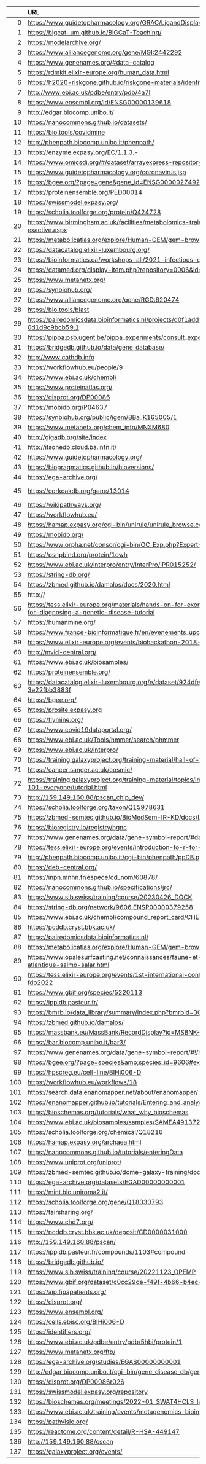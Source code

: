 |     | URL                                                                                                                            |   HTTP_status |   nb_triples |   has_conforms_to | info                                                          |
|----:|:-------------------------------------------------------------------------------------------------------------------------------|--------------:|-------------:|------------------:|:--------------------------------------------------------------|
|   0 | https://www.guidetopharmacology.org/GRAC/LigandDisplayForward?ligandId=8299                                                    |           200 |           12 |                 1 | nan                                                           |
|   1 | https://bigcat-um.github.io/BiGCaT-Teaching/                                                                                   |           200 |            7 |                 1 | nan                                                           |
|   2 | https://modelarchive.org/                                                                                                      |           200 |           34 |                 0 | nan                                                           |
|   3 | https://www.alliancegenome.org/gene/MGI:2442292                                                                                |           200 |            8 |                 0 | nan                                                           |
|   4 | https://www.genenames.org/#data-catalog                                                                                        |           200 |           37 |                 1 | nan                                                           |
|   5 | https://rdmkit.elixir-europe.org/human_data.html                                                                               |           200 |          129 |                 0 | nan                                                           |
|   6 | https://h2020-riskgone.github.io/riskgone-materials/identifiers_and_guidance.html                                              |           200 |           14 |                 1 | nan                                                           |
|   7 | http://www.ebi.ac.uk/pdbe/entry/pdb/4a7l                                                                                       |           301 |            1 |                 0 | nan                                                           |
|   8 | https://www.ensembl.org/id/ENSG00000139618                                                                                     |           302 |            0 |                 0 | nan                                                           |
|   9 | http://edgar.biocomp.unibo.it/                                                                                                 |           302 |           43 |                 1 | nan                                                           |
|  10 | https://nanocommons.github.io/datasets/                                                                                        |           200 |           35 |                 1 | nan                                                           |
|  11 | https://bio.tools/covidmine                                                                                                    |           200 |           15 |                 1 | nan                                                           |
|  12 | http://phenpath.biocomp.unibo.it/phenpath/                                                                                     |           200 |           48 |                 1 | nan                                                           |
|  13 | https://enzyme.expasy.org/EC/1.1.3.-                                                                                           |           200 |           28 |                 0 | nan                                                           |
|  14 | https://www.omicsdi.org/#/dataset/arrayexpress-repository/E-MTAB-6848                                                          |           200 |           38 |                 0 | nan                                                           |
|  15 | https://www.guidetopharmacology.org/coronavirus.jsp                                                                            |           302 |            7 |                 1 | nan                                                           |
|  16 | https://bgee.org/?page=gene&gene_id=ENSG00000274928                                                                            |           301 |           21 |                 1 | nan                                                           |
|  17 | https://proteinensemble.org/PED00014                                                                                           |           200 |            0 |                 0 | nan                                                           |
|  18 | https://swissmodel.expasy.org/                                                                                                 |           200 |           93 |                 0 | nan                                                           |
|  19 | https://scholia.toolforge.org/protein/Q424728                                                                                  |           200 |            7 |                 1 | nan                                                           |
|  20 | https://www.birmingham.ac.uk/facilities/metabolomics-training-centre/courses/q-exactive.aspx                                   |           301 |           32 |                 0 | nan                                                           |
|  21 | https://metabolicatlas.org/explore/Human-GEM/gem-browser/metabolite/MAM00217c                                                  |           403 |           24 |                 1 | nan                                                           |
|  22 | https://datacatalog.elixir-luxembourg.org/                                                                                     |           200 |            0 |                 0 | nan                                                           |
|  23 | https://bioinformatics.ca/workshops-all/2021-infectious-disease-epidemiology-analysis/                                         |           200 |          110 |                 0 | nan                                                           |
|  24 | https://datamed.org/display-item.php?repository=0006&id=59139ef65152c62a9fc18ff7                                               |           404 |            0 |                 0 | nan                                                           |
|  25 | https://www.metanetx.org/                                                                                                      |           200 |           49 |                 1 | nan                                                           |
|  26 | https://synbiohub.org/                                                                                                         |           200 |            2 |                 0 | nan                                                           |
|  27 | https://www.alliancegenome.org/gene/RGD:620474                                                                                 |           200 |            8 |                 0 | nan                                                           |
|  28 | https://bio.tools/blast                                                                                                        |           200 |           40 |                 1 | nan                                                           |
|  29 | https://pairedomicsdata.bioinformatics.nl/projects/d0f1add5-5b16-4f78-9b93-0d1d9c9bcb59.1                                      |           200 |           40 |                 1 | nan                                                           |
|  30 | https://pippa.psb.ugent.be/pippa_experiments/consult_experiment_basic_info/55                                                  |           200 |         9676 |                 0 | nan                                                           |
|  31 | https://bridgedb.github.io/data/gene_database/                                                                                 |           301 |           18 |                 1 | nan                                                           |
|  32 | http://www.cathdb.info                                                                                                         |           200 |           80 |                 0 | nan                                                           |
|  33 | https://workflowhub.eu/people/9                                                                                                |           200 |           19 |                 1 | nan                                                           |
|  34 | https://www.ebi.ac.uk/chembl/                                                                                                  |           200 |          264 |                 0 | nan                                                           |
|  35 | https://www.proteinatlas.org/                                                                                                  |           200 |          347 |                 0 | nan                                                           |
|  36 | https://disprot.org/DP00086                                                                                                    |           200 |          763 |                 1 | nan                                                           |
|  37 | https://mobidb.org/P04637                                                                                                      |           200 |           77 |                 1 | nan                                                           |
|  38 | https://synbiohub.org/public/igem/BBa_K165005/1                                                                                |           200 |            2 |                 0 | nan                                                           |
|  39 | https://www.metanetx.org/chem_info/MNXM680                                                                                     |           200 |           71 |                 1 | nan                                                           |
|  40 | http://gigadb.org/site/index                                                                                                   |           200 |           14 |                 0 | nan                                                           |
|  41 | http://itsonedb.cloud.ba.infn.it/                                                                                              |           301 |            0 |                 0 | nan                                                           |
|  42 | https://www.guidetopharmacology.org/                                                                                           |           200 |           61 |                 0 | nan                                                           |
|  43 | https://biopragmatics.github.io/bioversions/                                                                                   |           200 |           11 |                 0 | nan                                                           |
|  44 | https://ega-archive.org/                                                                                                       |           200 |            3 |                 0 | nan                                                           |
|  45 | https://corkoakdb.org/gene/13014                                                                                               |           nan |          nan |               nan | Time out when accessing url: https://corkoakdb.org/gene/13014 |
|  46 | https://wikipathways.org/                                                                                                      |           301 |            0 |                 0 | nan                                                           |
|  47 | https://workflowhub.eu/                                                                                                        |           200 |           45 |                 1 | nan                                                           |
|  48 | https://hamap.expasy.org/cgi-bin/unirule/unirule_browse.cgi                                                                    |           200 |           30 |                 0 | nan                                                           |
|  49 | https://mobidb.org/                                                                                                            |           200 |           69 |                 1 | nan                                                           |
|  50 | https://www.orpha.net/consor/cgi-bin/OC_Exp.php?Expert=141189&lng=en                                                           |           200 |           33 |                 0 | nan                                                           |
|  51 | https://psnpbind.org/protein/1owh                                                                                              |           200 |           10 |                 1 | nan                                                           |
|  52 | https://www.ebi.ac.uk/interpro/entry/InterPro/IPR015252/                                                                       |           200 |           78 |                 0 | nan                                                           |
|  53 | https://string-db.org/                                                                                                         |           200 |          352 |                 1 | nan                                                           |
|  54 | https://zbmed.github.io/damalos/docs/2020.html                                                                                 |           200 |            8 |                 1 | nan                                                           |
|  55 | http://                                                                                                                        |           nan |          nan |               nan | Invalid url: http://                                          |
|  56 | https://tess.elixir-europe.org/materials/hands-on-for-exome-sequencing-data-analysis-for-diagnosing-a-genetic-disease-tutorial |           200 |           74 |                 1 | nan                                                           |
|  57 | https://humanmine.org/                                                                                                         |           200 |          381 |                 0 | nan                                                           |
|  58 | https://www.france-bioinformatique.fr/en/evenements_upcoming                                                                   |           404 |            1 |                 0 | nan                                                           |
|  59 | https://www.elixir-europe.org/events/biohackathon-2018-paris                                                                   |           301 |           38 |                 0 | nan                                                           |
|  60 | http://mvid-central.org/                                                                                                       |           302 |          112 |                 0 | nan                                                           |
|  61 | https://www.ebi.ac.uk/biosamples/                                                                                              |           200 |           19 |                 0 | nan                                                           |
|  62 | https://proteinensemble.org/                                                                                                   |           200 |            0 |                 0 | nan                                                           |
|  63 | https://datacatalog.elixir-luxembourg.org/e/dataset/924dfe7a-71e8-11eb-bafe-3e22fbb3883f                                       |           200 |            0 |                 0 | nan                                                           |
|  64 | https://bgee.org/                                                                                                              |           301 |          157 |                 1 | nan                                                           |
|  65 | https://prosite.expasy.org                                                                                                     |           200 |           30 |                 0 | nan                                                           |
|  66 | https://flymine.org/                                                                                                           |           301 |            0 |                 0 | nan                                                           |
|  67 | https://www.covid19dataportal.org/                                                                                             |           200 |           77 |                 0 | nan                                                           |
|  68 | https://www.ebi.ac.uk/Tools/hmmer/search/phmmer                                                                                |           200 |           19 |                 0 | nan                                                           |
|  69 | https://www.ebi.ac.uk/interpro/                                                                                                |           200 |          214 |                 0 | nan                                                           |
|  70 | https://training.galaxyproject.org/training-material/hall-of-fame/hexylena/                                                    |           200 |           29 |                 1 | nan                                                           |
|  71 | https://cancer.sanger.ac.uk/cosmic/                                                                                            |           200 |           18 |                 0 | nan                                                           |
|  72 | https://training.galaxyproject.org/training-material/topics/introduction/tutorials/galaxy-intro-101-everyone/tutorial.html     |           200 |          340 |                 1 | nan                                                           |
|  73 | http://159.149.160.88/pscan_chip_dev/                                                                                          |           200 |            0 |                 0 | nan                                                           |
|  74 | https://scholia.toolforge.org/taxon/Q15978631                                                                                  |           200 |            7 |                 1 | nan                                                           |
|  75 | https://zbmed-semtec.github.io/BioMedSem-IR-KD/docs/Lesson1.html                                                               |           200 |           76 |                 1 | nan                                                           |
|  76 | https://bioregistry.io/registry/hgnc                                                                                           |           200 |           25 |                 1 | nan                                                           |
|  77 | https://www.genenames.org/data/gene-symbol-report/#data-set                                                                    |           200 |           37 |                 1 | nan                                                           |
|  78 | https://tess.elixir-europe.org/events/introduction-to-r-for-biologists-online                                                  |           200 |           66 |                 1 | nan                                                           |
|  79 | http://phenpath.biocomp.unibo.it/cgi-bin/phenpath/ppDB.py                                                                      |           200 |           43 |                 1 | nan                                                           |
|  80 | https://deb-central.org/                                                                                                       |           405 |            0 |                 0 | nan                                                           |
|  81 | https://inpn.mnhn.fr/espece/cd_nom/60878/                                                                                      |           200 |          444 |                 1 | nan                                                           |
|  82 | https://nanocommons.github.io/specifications/jrc/                                                                              |           200 |            7 |                 1 | nan                                                           |
|  83 | https://www.sib.swiss/training/course/20230426_DOCK                                                                            |           200 |          119 |                 1 | nan                                                           |
|  84 | https://string-db.org/network/9606.ENSP00000379258                                                                             |           200 |           84 |                 1 | nan                                                           |
|  85 | https://www.ebi.ac.uk/chembl/compound_report_card/CHEMBL59/                                                                    |           200 |           91 |                 0 | nan                                                           |
|  86 | https://pcddb.cryst.bbk.ac.uk/                                                                                                 |           200 |           68 |                 0 | nan                                                           |
|  87 | https://pairedomicsdata.bioinformatics.nl/                                                                                     |           200 |           28 |                 1 | nan                                                           |
|  88 | https://metabolicatlas.org/explore/Human-GEM/gem-browser/gene/ENSG00000078237                                                  |           403 |           23 |                 1 | nan                                                           |
|  89 | https://www.opalesurfcasting.net/connaissances/faune-et-flore/le-saumon-de-l-atlantique-salmo-salar.html                       |           403 |           42 |                 0 | nan                                                           |
|  90 | https://tess.elixir-europe.org/events/1st-international-conference-on-fair-digital-objects-fdo2022                             |           200 |           57 |                 1 | nan                                                           |
|  91 | https://www.gbif.org/species/5220113                                                                                           |           200 |          207 |                 1 | nan                                                           |
|  92 | https://ippidb.pasteur.fr/                                                                                                     |           500 |            0 |                 0 | nan                                                           |
|  93 | https://bmrb.io/data_library/summary/index.php?bmrbId=30309                                                                    |           200 |           65 |                 0 | nan                                                           |
|  94 | https://zbmed.github.io/damalos/                                                                                               |           200 |           75 |                 0 | nan                                                           |
|  95 | https://massbank.eu/MassBank/RecordDisplay?id=MSBNK-RIKEN_IMS-LQB00001                                                         |           200 |           20 |                 1 | nan                                                           |
|  96 | https://bar.biocomp.unibo.it/bar3/                                                                                             |           200 |           86 |                 0 | nan                                                           |
|  97 | https://www.genenames.org/data/gene-symbol-report/#!/hgnc_id/HGNC:37133                                                        |           200 |           37 |                 1 | nan                                                           |
|  98 | https://bgee.org/?page=species&amp;species_id=9606#expr-calls                                                                  |           301 |          158 |                 1 | nan                                                           |
|  99 | https://hpscreg.eu/cell-line/BIHi006-D                                                                                         |           200 |           62 |                 1 | nan                                                           |
| 100 | https://workflowhub.eu/workflows/18                                                                                            |           200 |           65 |                 1 | nan                                                           |
| 101 | https://search.data.enanomapper.net/about/enanomapper/                                                                         |           308 |            8 |                 0 | nan                                                           |
| 102 | https://enanomapper.github.io/tutorials/Entering_and_analysing_nano_safety_data/readme.html                                    |           200 |           49 |                 1 | nan                                                           |
| 103 | https://bioschemas.org/tutorials/what_why_bioschemas                                                                           |           200 |           43 |                 1 | nan                                                           |
| 104 | https://www.ebi.ac.uk/biosamples/samples/SAMEA491372                                                                           |           200 |            0 |                 0 | nan                                                           |
| 105 | https://scholia.toolforge.org/chemical/Q18216                                                                                  |           200 |           10 |                 1 | nan                                                           |
| 106 | https://hamap.expasy.org/archaea.html                                                                                          |           200 |           28 |                 0 | nan                                                           |
| 107 | https://nanocommons.github.io/tutorials/enteringData                                                                           |           301 |           56 |                 1 | nan                                                           |
| 108 | https://www.uniprot.org/uniprot/                                                                                               |           200 |            9 |                 0 | nan                                                           |
| 109 | https://zbmed-semtec.github.io/dome-galaxy-training/docs/DOME.html                                                             |           200 |           82 |                 1 | nan                                                           |
| 110 | https://ega-archive.org/datasets/EGAD00000000001                                                                               |           200 |           53 |                 0 | nan                                                           |
| 111 | https://mint.bio.uniroma2.it/                                                                                                  |           200 |           88 |                 0 | nan                                                           |
| 112 | https://scholia.toolforge.org/gene/Q18030793                                                                                   |           200 |            8 |                 1 | nan                                                           |
| 113 | https://fairsharing.org/                                                                                                       |           200 |           52 |                 0 | nan                                                           |
| 114 | https://www.chd7.org/                                                                                                          |           405 |           98 |                 0 | nan                                                           |
| 115 | https://pcddb.cryst.bbk.ac.uk/deposit/CD0000031000                                                                             |           200 |           45 |                 0 | nan                                                           |
| 116 | http://159.149.160.88/pscan/                                                                                                   |           200 |            0 |                 0 | nan                                                           |
| 117 | https://ippidb.pasteur.fr/compounds/1103#compound                                                                              |           500 |            0 |                 0 | nan                                                           |
| 118 | https://bridgedb.github.io/                                                                                                    |           301 |           12 |                 1 | nan                                                           |
| 119 | https://www.sib.swiss/training/course/20221123_OPEMP                                                                           |           200 |          255 |                 1 | nan                                                           |
| 120 | https://www.gbif.org/dataset/c0cc29de-f49f-4b66-b4ec-c83afbb7101d                                                              |           200 |          154 |                 1 | nan                                                           |
| 121 | https://aip.fipapatients.org/                                                                                                  |           200 |            0 |                 0 | nan                                                           |
| 122 | https://disprot.org/                                                                                                           |           200 |           64 |                 1 | nan                                                           |
| 123 | https://www.ensembl.org/                                                                                                       |           302 |           46 |                 1 | nan                                                           |
| 124 | https://cells.ebisc.org/BIHi006-D                                                                                              |           301 |           58 |                 1 | nan                                                           |
| 125 | https://identifiers.org/                                                                                                       |           200 |           27 |                 0 | nan                                                           |
| 126 | https://www.ebi.ac.uk/pdbe/entry/pdb/5hbi/protein/1                                                                            |           200 |            2 |                 0 | nan                                                           |
| 127 | https://www.metanetx.org/ftp/                                                                                                  |           200 |            0 |                 0 | nan                                                           |
| 128 | https://ega-archive.org/studies/EGAS00000000001                                                                                |           200 |            3 |                 0 | nan                                                           |
| 129 | http://edgar.biocomp.unibo.it/cgi-bin/gene_disease_db/gene.py?gene=A2M                                                         |           200 |          260 |                 1 | nan                                                           |
| 130 | https://disprot.org/DP00086r026                                                                                                |           200 |           54 |                 1 | nan                                                           |
| 131 | https://swissmodel.expasy.org/repository                                                                                       |           200 |          417 |                 0 | nan                                                           |
| 132 | https://bioschemas.org/meetings/2022-01_SWAT4HCLS_leiden                                                                       |           200 |           54 |                 1 | nan                                                           |
| 133 | https://www.ebi.ac.uk/training/events/metagenomics-bioinformatics-2022/                                                        |           200 |           81 |                 0 | nan                                                           |
| 134 | https://pathvisio.org/                                                                                                         |           200 |           12 |                 1 | nan                                                           |
| 135 | https://reactome.org/content/detail/R-HSA-449147                                                                               |           200 |          108 |                 0 | nan                                                           |
| 136 | http://159.149.160.88/cscan                                                                                                    |           301 |            0 |                 0 | nan                                                           |
| 137 | https://galaxyproject.org/events/                                                                                              |           200 |            0 |                 0 | nan                                                           |